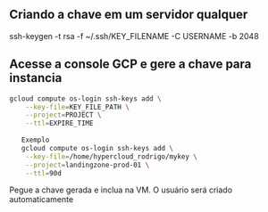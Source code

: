 ## Criando a chave em um servidor qualquer

ssh-keygen -t rsa -f ~/.ssh/KEY_FILENAME -C USERNAME -b 2048


## Acesse a console GCP e gere a chave para instancia

```sh
gcloud compute os-login ssh-keys add \
    --key-file=KEY_FILE_PATH \
    --project=PROJECT \
    --ttl=EXPIRE_TIME
    
   Exemplo
   gcloud compute os-login ssh-keys add \
    --key-file=/home/hypercloud_rodrigo/mykey \
    --project=landingzone-prod-01 \
    --ttl=90d
``` 

Pegue a chave gerada e inclua na VM. O usuário será criado automaticamente

